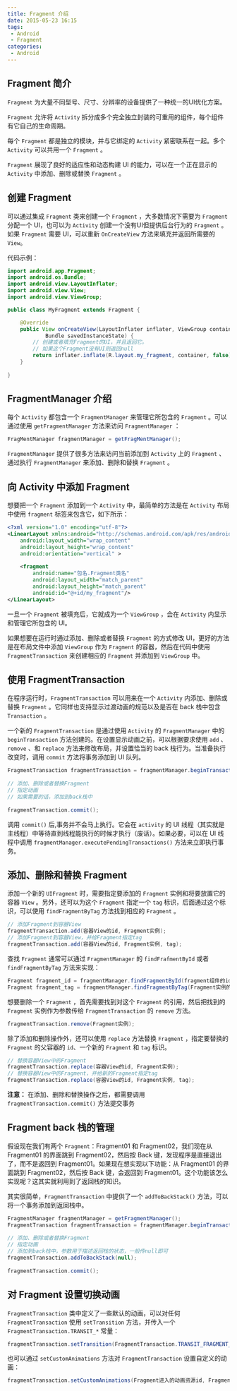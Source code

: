 ```yaml
---
title: Fragment 介绍
date: 2015-05-23 16:15
tags:
 - Android
 - Fragment
categories:
 - Android
---
```


## Fragment 简介

`Fragment` 为大量不同型号、尺寸、分辨率的设备提供了一种统一的UI优化方案。

`Fragment` 允许将 `Activity` 拆分成多个完全独立封装的可重用的组件，每个组件有它自己的生命周期。

每个 `Fragment` 都是独立的模块，并与它绑定的 `Activity` 紧密联系在一起。多个 `Activity` 可以共用一个 `Fragment` 。

`Fragment` 展现了良好的适应性和动态构建 UI 的能力，可以在一个正在显示的 `Activity` 中添加、删除或替换 `Fragment` 。

## 创建 Fragment

可以通过集成 `Fragment` 类来创建一个 `Fragment` ，大多数情况下需要为 `Fragment` 分配一个 UI，也可以为 `Activity` 创建一个没有UI但提供后台行为的 `Fragment` 。如果 `Fragment` 需要 UI，可以重新 `OnCreateView` 方法来填充并返回所需要的 `View`。

代码示例：

```java
import android.app.Fragment;
import android.os.Bundle;
import android.view.LayoutInflater;
import android.view.View;
import android.view.ViewGroup;

public class MyFragment extends Fragment {

    @Override
    public View onCreateView(LayoutInflater inflater, ViewGroup container,
            Bundle savedInstanceState) {
        // 创建或者填充Fragment的UI，并且返回它。
        // 如果这个Fragment没有UI则返回null
        return inflater.inflate(R.layout.my_fragment, container, false);
    }
    
}  
```

## FragmentManager 介绍

每个 `Activity` 都包含一个 `FragmentManager` 来管理它所包含的 `Fragment` 。可以通过使用 `getFragmentManager` 方法来访问 `FragmentManager` ：

```java
FragMentManager fragmentManager = getFragMentManager();
```

`FragmentManager` 提供了很多方法来访问当前添加到 `Activity` 上的 `Fragment` 、通过执行 `FragmentManager` 来添加、删除和替换 `Fragment` 。

## 向 Activity 中添加 Fragment

想要把一个 `Fragment` 添加到一个 `Activity` 中，最简单的方法是在 `Activity` 布局中使用 `fragment` 标签来包含它，如下所示：

```xml
<?xml version="1.0" encoding="utf-8"?>
<LinearLayout xmlns:android="http://schemas.android.com/apk/res/android"
    android:layout_width="wrap_content"
    android:layout_height="wrap_content"
    android:orientation="vertical" >
    
    <fragment 
        android:name="包名.Fragment类名"
        android:layout_width="match_parent"
        android:layout_height="match_parent"
        android:id="@+id/my_fragment"/>
</LinearLayout>
```

一旦一个 `Fragment` 被填充后，它就成为一个 `ViewGroup` ，会在 `Activity` 内显示和管理它所包含的 UI。

如果想要在运行时通过添加、删除或者替换 `Fragment` 的方式修改 UI，更好的方法是在布局文件中添加 `ViewGroup` 作为 `Fragment` 的容器，然后在代码中使用 `FragmentTransaction` 来创建相应的 `Fragment` 并添加到 `ViewGroup` 中。

## 使用 FragmentTransaction

在程序运行时，`FragmentTransaction` 可以用来在一个 `Activity` 内添加、删除或替换 `Fragment` 。它同样也支持显示过渡动画的规范以及是否在 back 栈中包含 `Transaction` 。

一个新的 `FragmentTransaction` 是通过使用 `Activity` 的 `FragmentManager` 中的 `beginTransaction` 方法创建的。在设置显示动画之前，可以根据要求使用 `add` 、 `remove` 、和 `replace` 方法来修改布局，并设置恰当的 back 栈行为。当准备执行改变时，调用 `commit` 方法将事务添加到 UI 队列。

```java
FragmentTransaction fragmentTransaction = fragmentManager.beginTransaction();
        
// 添加、删除或者替换Fragment
// 指定动画
// 如果需要的话，添加到back栈中
        
fragmentTransaction.commit();  
```

调用 `commit()` 后,事务并不会马上执行。它会在 `activity` 的 UI 线程（其实就是主线程）中等待直到线程能执行的时候才执行（废话）。如果必要，可以在 UI 线程中调用 `fragmentManager.executePendingTransactions()` 方法来立即执行事务。

## 添加、删除和替换 Fragment

添加一个新的 `UIFragment` 时，需要指定要添加的 `Fragment` 实例和将要放置它的容器 `View` 。另外，还可以为这个 `Fragment` 指定一个 `tag` 标识，后面通过这个标识，可以使用 `findFragmentByTag` 方法找到相应的 `Fragment` 。

```java
// 添加Fragment到容器View
fragmentTransaction.add(容器View的id, Fragment实例);
// 添加Fragment到容器View，并给Fragment指定tag
fragmentTransaction.add(容器View的id, Fragment实例, tag);  
```

查找 `Fragment` 通常可以通过 `FragmentManager` 的 `findFrafmentById` 或者 `findFragmentByTag` 方法来实现：

```java
Fragment fragment_id = fragmentManager.findFragmentById(fragment组件的id);
Fragment fragment_tag = fragmentManager.findFragmentByTag(Fragment实例的tag);
```

想要删除一个 `Fragment` ，首先需要找到对这个 `Fragment` 的引用，然后把找到的 `Fragment` 实例作为参数传给 `FragmentTransaction` 的 `remove` 方法。

```java
fragmentTransaction.remove(Fragment实例);
```

除了添加和删除操作外，还可以使用 `replace` 方法替换 `Fragment` ，指定要替换的 `Fragment` 的父容器的 `id`、一个新的 `Fragment` 和 `tag` 标识。

```java
// 替换容器View中的Fragment
fragmentTransaction.replace(容器View的id, Fragment实例);
// 替换容器View中的Fragment，并给新的Fragment指定tag
fragmentTransaction.replace(容器View的id, Fragment实例, tag);  
```

**注意：** 在添加、删除和替换操作之后，都需要调用 `fragmentTransaction.commit()` 方法提交事务

## Fragment back 栈的管理

假设现在我们有两个 `Fragment`：Fragment01 和 Fragment02，我们现在从 Fragment01 的界面跳到 Fragment02，然后按 Back 键，发现程序是直接退出了，而不是返回到 Fragment01。如果现在想实现以下功能：从 Fragment01 的界面跳到 Fragment02，然后按 Back 键，会返回到 Fragment01。这个功能该怎么实现呢？这其实就利用到了返回栈的知识。

其实很简单，`FragmentTransaction` 中提供了一个 `addToBackStack()` 方法，可以将一个事务添加到返回栈中。

```java
FragmentManager fragmentManager = getFragmentManager();
FragmentTransaction fragmentTransaction = fragmentManager.beginTransaction();
        
// 添加、删除或者替换Fragment
// 指定动画
// 添加到back栈中，参数用于描述返回栈的状态，一般传null即可
fragmentTransaction.addToBackStack(null);
        
fragmentTransaction.commit();  
```

## 对 Fragment 设置切换动画

`FragmentTransaction` 类中定义了一些默认的动画，可以对任何 `FragmentTransaction` 使用 `setTransition` 方法，并传入一个 `FragmentTransaction.TRANSIT_*` 常量：

```java
fragmentTransaction.setTransition(FragmentTransaction.TRANSIT_FRAGMENT_OPEN);  
```

也可以通过 `setCustomAnimations` 方法对 `FragmentTransaction` 设置自定义的动画：

```java
fragmentTransaction.setCustomAnimations(Fragment进入的动画资源id, Fragment退出的动画资源id);  
```